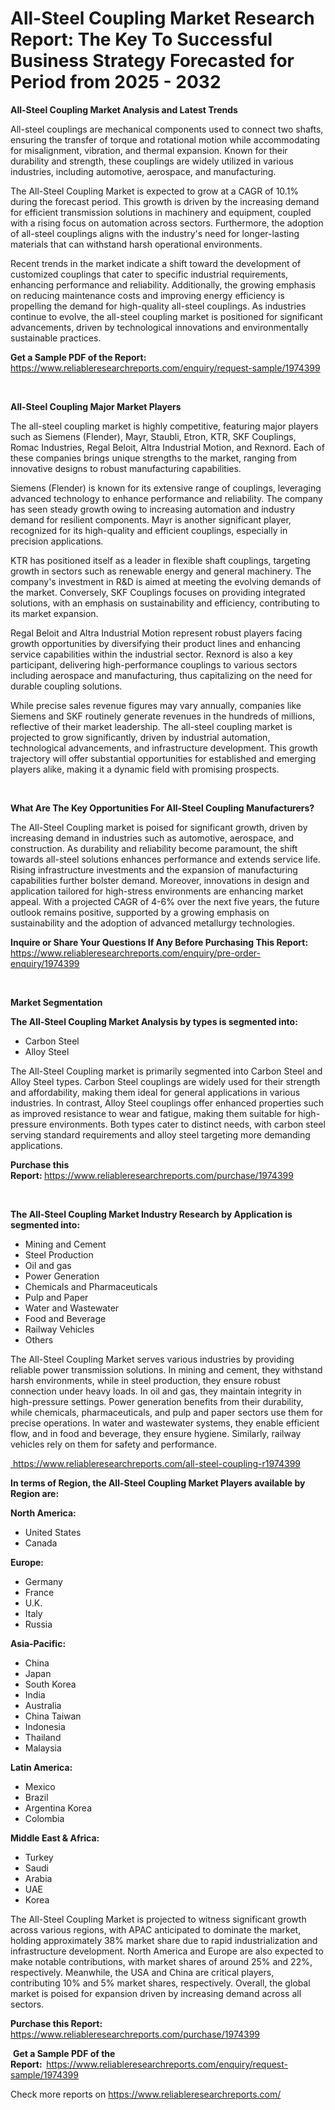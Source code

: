 <p><h1>All-Steel Coupling Market Research Report: The Key To Successful Business Strategy Forecasted for Period from 2025 - 2032</h1></p><p><strong>All-Steel Coupling Market Analysis and Latest Trends</strong></p>
<p><p>All-steel couplings are mechanical components used to connect two shafts, ensuring the transfer of torque and rotational motion while accommodating for misalignment, vibration, and thermal expansion. Known for their durability and strength, these couplings are widely utilized in various industries, including automotive, aerospace, and manufacturing.</p><p>The All-Steel Coupling Market is expected to grow at a CAGR of 10.1% during the forecast period. This growth is driven by the increasing demand for efficient transmission solutions in machinery and equipment, coupled with a rising focus on automation across sectors. Furthermore, the adoption of all-steel couplings aligns with the industry's need for longer-lasting materials that can withstand harsh operational environments.</p><p>Recent trends in the market indicate a shift toward the development of customized couplings that cater to specific industrial requirements, enhancing performance and reliability. Additionally, the growing emphasis on reducing maintenance costs and improving energy efficiency is propelling the demand for high-quality all-steel couplings. As industries continue to evolve, the all-steel coupling market is positioned for significant advancements, driven by technological innovations and environmentally sustainable practices.</p></p>
<p><strong>Get a Sample PDF of the Report:&nbsp;</strong> <a href="https://www.reliableresearchreports.com/enquiry/request-sample/1974399?utm_campaign=2192&utm_medium=2&utm_source=Github&utm_content=ia&utm_term=01032025&utm_id=all-steel-coupling">https://www.reliableresearchreports.com/enquiry/request-sample/1974399</a></p>
<p>&nbsp;</p>
<p><strong>All-Steel Coupling Major Market Players</strong></p>
<p><p>The all-steel coupling market is highly competitive, featuring major players such as Siemens (Flender), Mayr, Staubli, Etron, KTR, SKF Couplings, Romac Industries, Regal Beloit, Altra Industrial Motion, and Rexnord. Each of these companies brings unique strengths to the market, ranging from innovative designs to robust manufacturing capabilities.</p><p>Siemens (Flender) is known for its extensive range of couplings, leveraging advanced technology to enhance performance and reliability. The company has seen steady growth owing to increasing automation and industry demand for resilient components. Mayr is another significant player, recognized for its high-quality and efficient couplings, especially in precision applications.</p><p>KTR has positioned itself as a leader in flexible shaft couplings, targeting growth in sectors such as renewable energy and general machinery. The company's investment in R&D is aimed at meeting the evolving demands of the market. Conversely, SKF Couplings focuses on providing integrated solutions, with an emphasis on sustainability and efficiency, contributing to its market expansion.</p><p>Regal Beloit and Altra Industrial Motion represent robust players facing growth opportunities by diversifying their product lines and enhancing service capabilities within the industrial sector. Rexnord is also a key participant, delivering high-performance couplings to various sectors including aerospace and manufacturing, thus capitalizing on the need for durable coupling solutions.</p><p>While precise sales revenue figures may vary annually, companies like Siemens and SKF routinely generate revenues in the hundreds of millions, reflective of their market leadership. The all-steel coupling market is projected to grow significantly, driven by industrial automation, technological advancements, and infrastructure development. This growth trajectory will offer substantial opportunities for established and emerging players alike, making it a dynamic field with promising prospects.</p></p>
<p>&nbsp;</p>
<p><strong>What Are The Key Opportunities For All-Steel Coupling Manufacturers?</strong></p>
<p><p>The All-Steel Coupling market is poised for significant growth, driven by increasing demand in industries such as automotive, aerospace, and construction. As durability and reliability become paramount, the shift towards all-steel solutions enhances performance and extends service life. Rising infrastructure investments and the expansion of manufacturing capabilities further bolster demand. Moreover, innovations in design and application tailored for high-stress environments are enhancing market appeal. With a projected CAGR of 4-6% over the next five years, the future outlook remains positive, supported by a growing emphasis on sustainability and the adoption of advanced metallurgy technologies.</p></p>
<p><strong>Inquire or Share Your Questions If Any Before Purchasing This Report:</strong> <a href="https://www.reliableresearchreports.com/enquiry/pre-order-enquiry/1974399?utm_campaign=2192&utm_medium=2&utm_source=Github&utm_content=ia&utm_term=01032025&utm_id=all-steel-coupling">https://www.reliableresearchreports.com/enquiry/pre-order-enquiry/1974399</a></p>
<p>&nbsp;</p>
<p><strong>Market Segmentation</strong></p>
<p><strong>The All-Steel Coupling Market Analysis by types is segmented into:</strong></p>
<p><ul><li>Carbon Steel</li><li>Alloy Steel</li></ul></p>
<p><p>The All-Steel Coupling market is primarily segmented into Carbon Steel and Alloy Steel types. Carbon Steel couplings are widely used for their strength and affordability, making them ideal for general applications in various industries. In contrast, Alloy Steel couplings offer enhanced properties such as improved resistance to wear and fatigue, making them suitable for high-pressure environments. Both types cater to distinct needs, with carbon steel serving standard requirements and alloy steel targeting more demanding applications.</p></p>
<p><strong>Purchase this Report:&nbsp;</strong><a href="https://www.reliableresearchreports.com/purchase/1974399?utm_campaign=2192&utm_medium=2&utm_source=Github&utm_content=ia&utm_term=01032025&utm_id=all-steel-coupling">https://www.reliableresearchreports.com/purchase/1974399</a></p>
<p>&nbsp;</p>
<p><strong>The All-Steel Coupling Market Industry Research by Application is segmented into:</strong></p>
<p><ul><li>Mining and Cement</li><li>Steel Production</li><li>Oil and gas</li><li>Power Generation</li><li>Chemicals and Pharmaceuticals</li><li>Pulp and Paper</li><li>Water and Wastewater</li><li>Food and Beverage</li><li>Railway Vehicles</li><li>Others</li></ul></p>
<p><p>The All-Steel Coupling Market serves various industries by providing reliable power transmission solutions. In mining and cement, they withstand harsh environments, while in steel production, they ensure robust connection under heavy loads. In oil and gas, they maintain integrity in high-pressure settings. Power generation benefits from their durability, while chemicals, pharmaceuticals, and pulp and paper sectors use them for precise operations. In water and wastewater systems, they enable efficient flow, and in food and beverage, they ensure hygiene. Similarly, railway vehicles rely on them for safety and performance.</p></p>
<p><a href="https://www.reliableresearchreports.com/all-steel-coupling-r1974399?utm_campaign=2192&utm_medium=2&utm_source=Github&utm_content=ia&utm_term=01032025&utm_id=all-steel-coupling">&nbsp;https://www.reliableresearchreports.com/all-steel-coupling-r1974399</a></p>
<p><strong>In terms of Region, the All-Steel Coupling Market Players available by Region are:</strong></p>
<p>
    <p> <strong> North America: </strong>
        <ul>
            <li>United States</li>
            <li>Canada</li>
        </ul>
        </p> 
    <p> <strong> Europe: </strong>
        <ul>
            <li>Germany</li>
            <li>France</li>
            <li>U.K.</li>
            <li>Italy</li>
            <li>Russia</li>
        </ul>
        </p> 
    <p> <strong> Asia-Pacific: </strong>
        <ul>
            <li>China</li>
            <li>Japan</li>
            <li>South Korea</li>
            <li>India</li>
            <li>Australia</li>
            <li>China Taiwan</li>
            <li>Indonesia</li>
            <li>Thailand</li>
            <li>Malaysia</li>
        </ul>
        </p> 
    <p> <strong> Latin America: </strong>
        <ul>
            <li>Mexico</li>
            <li>Brazil</li>
            <li>Argentina Korea</li>
            <li>Colombia</li>
        </ul>
        </p> 
    <p> <strong> Middle East & Africa: </strong>
        <ul>
            <li>Turkey</li>
            <li>Saudi</li>
            <li>Arabia</li>
            <li>UAE</li>
            <li>Korea</li>
        </ul>
    </p>
    </p>
<p><p>The All-Steel Coupling Market is projected to witness significant growth across various regions, with APAC anticipated to dominate the market, holding approximately 38% market share due to rapid industrialization and infrastructure development. North America and Europe are also expected to make notable contributions, with market shares of around 25% and 22%, respectively. Meanwhile, the USA and China are critical players, contributing 10% and 5% market shares, respectively. Overall, the global market is poised for expansion driven by increasing demand across all sectors.</p></p>
<p><strong>Purchase this Report: </strong><a href="https://www.reliableresearchreports.com/purchase/1974399?utm_campaign=2192&utm_medium=2&utm_source=Github&utm_content=ia&utm_term=01032025&utm_id=all-steel-coupling">https://www.reliableresearchreports.com/purchase/1974399</a></p>
<p>&nbsp;<strong>Get a Sample PDF of the Report:&nbsp;&nbsp;</strong><a href="https://www.reliableresearchreports.com/enquiry/request-sample/1974399?utm_campaign=2192&utm_medium=2&utm_source=Github&utm_content=ia&utm_term=01032025&utm_id=all-steel-coupling">https://www.reliableresearchreports.com/enquiry/request-sample/1974399</a></p>
<p><strong></strong></p>
<p>Check more reports on <a href="https://www.reliableresearchreports.com/?utm_campaign=2192&utm_medium=2&utm_source=Github&utm_content=ia&utm_term=01032025&utm_id=all-steel-coupling">https://www.reliableresearchreports.com/</a></p>